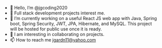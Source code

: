 - 👋 Hello, I’m @jgcoding2020
- 👀 Full stack development projects interest me.
- 🌱 I’m currently working on a useful React JS web app with Java, Spring boot, Spring Security, JWT, JPA, Hibernate, and MySQL. This project will be hosted for public use once it is ready.
- 💞️ I am interesting in collaborating on projects.
- 📫 How to reach me jgardn11@yahoo.com

<!---
jgcoding2020/jgcoding2020 is a ✨ special ✨ repository because its `README.md` (this file) appears on your GitHub profile.
You can click the Preview link to take a look at your changes.
--->
